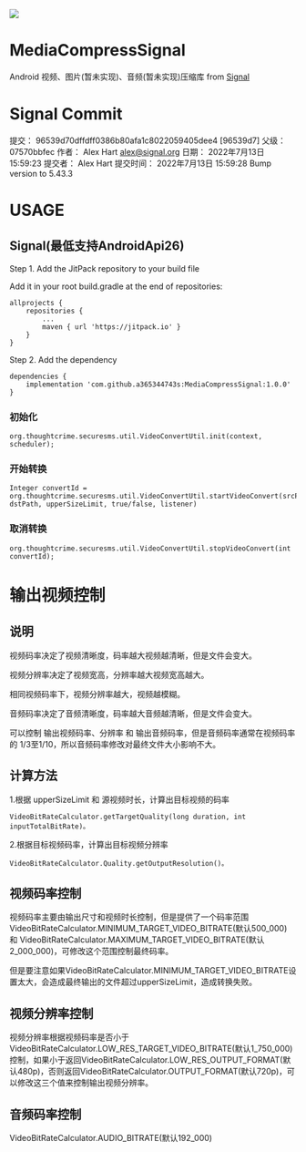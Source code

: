 [![](https://jitpack.io/v/a365344743s/MediaCompressSignal.svg)](https://jitpack.io/#a365344743s/MediaCompressSignal)

# MediaCompressSignal
 Android 视频、图片(暂未实现)、音频(暂未实现)压缩库 from [Signal](https://github.com/signalapp/Signal-Android)

# Signal Commit
提交： 96539d70dffdff0386b80afa1c8022059405dee4 [96539d7]
父级： 07570bbfec
作者： Alex Hart <alex@signal.org>
日期： 2022年7月13日 15:59:23
提交者： Alex Hart
提交时间： 2022年7月13日 15:59:28
Bump version to 5.43.3

# USAGE
## Signal(最低支持AndroidApi26)

Step 1. Add the JitPack repository to your build file

Add it in your root build.gradle at the end of repositories:

	allprojects {
		repositories {
			...
			maven { url 'https://jitpack.io' }
		}
	}
Step 2. Add the dependency

	dependencies {
        implementation 'com.github.a365344743s:MediaCompressSignal:1.0.0'
	}

### 初始化

    org.thoughtcrime.securesms.util.VideoConvertUtil.init(context, scheduler);

### 开始转换

    Integer convertId = org.thoughtcrime.securesms.util.VideoConvertUtil.startVideoConvert(srcPath, dstPath, upperSizeLimit, true/false, listener)

### 取消转换

    org.thoughtcrime.securesms.util.VideoConvertUtil.stopVideoConvert(int convertId);

# 输出视频控制

## 说明
视频码率决定了视频清晰度，码率越大视频越清晰，但是文件会变大。

视频分辨率决定了视频宽高，分辨率越大视频宽高越大。

相同视频码率下，视频分辨率越大，视频越模糊。

音频码率决定了音频清晰度，码率越大音频越清晰，但是文件会变大。

可以控制 输出视频码率、分辨率 和 输出音频码率，但是音频码率通常在视频码率的 1/3至1/10，所以音频码率修改对最终文件大小影响不大。

## 计算方法
1.根据 upperSizeLimit 和 源视频时长，计算出目标视频的码率

    VideoBitRateCalculator.getTargetQuality(long duration, int inputTotalBitRate)。

2.根据目标视频码率，计算出目标视频分辨率

    VideoBitRateCalculator.Quality.getOutputResolution()。

## 视频码率控制
视频码率主要由输出尺寸和视频时长控制，但是提供了一个码率范围 VideoBitRateCalculator.MINIMUM_TARGET_VIDEO_BITRATE(默认500_000) 和 VideoBitRateCalculator.MAXIMUM_TARGET_VIDEO_BITRATE(默认2_000_000)，可修改这个范围控制最终码率。

但是要注意如果VideoBitRateCalculator.MINIMUM_TARGET_VIDEO_BITRATE设置太大，会造成最终输出的文件超过upperSizeLimit，造成转换失败。

## 视频分辨率控制
视频分辨率根据视频码率是否小于VideoBitRateCalculator.LOW_RES_TARGET_VIDEO_BITRATE(默认1_750_000)控制，如果小于返回VideoBitRateCalculator.LOW_RES_OUTPUT_FORMAT(默认480p)，否则返回VideoBitRateCalculator.OUTPUT_FORMAT(默认720p)，可以修改这三个值来控制输出视频分辨率。

## 音频码率控制
VideoBitRateCalculator.AUDIO_BITRATE(默认192_000)